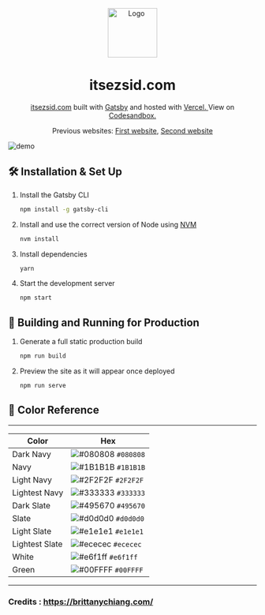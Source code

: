 <div align="center">
  <img alt="Logo" src="https://raw.githubusercontent.com/itsezsid/website/main/src/images/favicon/safari-pinned-tab.svg" width="100" />
</div>
<h1 align="center">
  itsezsid.com
</h1>
<p align="center">
  <a href="https://itsezsid.com" target="_blank">itsezsid.com</a> built with <a href="https://www.gatsbyjs.org/" target="_blank">Gatsby</a> and hosted with <a href="https://www.vercel.com/" target="_blank">Vercel. </a> View on <a href="https://codesandbox.io/s/github/itsezsid/website" target="_blank"> Codesandbox.</a>
</p>
<p align="center">
  Previous websites:
  <a href="https://github.com/itsezsid/itsezsid-old-website" target="_blank">First website</a>,
  <a href="https://github.com/itsezsid/itsezsid" target="_blank">Second website</a>
</p>


![demo](https://raw.githubusercontent.com/itsezsid/website/main/static/og.png)


## 🛠 Installation & Set Up

1. Install the Gatsby CLI

   ```sh
   npm install -g gatsby-cli
   ```

2. Install and use the correct version of Node using [NVM](https://github.com/nvm-sh/nvm)

   ```sh
   nvm install
   ```

3. Install dependencies

   ```sh
   yarn
   ```

4. Start the development server

   ```sh
   npm start
   ```
## 🚀 Building and Running for Production

1. Generate a full static production build

   ```sh
   npm run build
   ```

1. Preview the site as it will appear once deployed

   ```sh
   npm run serve
   ```

## 🎨 Color Reference
_ _ _ _ _ _ _ _ _ _ _ _ _ _ _ _ _ _ _ _ _ _ _ _ _ _ _ _ _ _ _ _ _ _ _ _ _ _ _ _ _ _ _ _
| Color          | Hex                                                                |
| -------------- | ------------------------------------------------------------------ |
| Dark Navy      | ![#080808](https://via.placeholder.com/10/080808?text=+) `#080808` |
| Navy           | ![#1B1B1B](https://via.placeholder.com/10/1B1B1B?text=+) `#1B1B1B` |
| Light Navy     | ![#2F2F2F](https://via.placeholder.com/10/2F2F2F?text=+) `#2F2F2F` |
| Lightest Navy  | ![#333333](https://via.placeholder.com/10/333333?text=+) `#333333` |
| Dark Slate     | ![#495670](https://via.placeholder.com/10/495670?text=+) `#495670` |
| Slate          | ![#d0d0d0](https://via.placeholder.com/10/d0d0d0?text=+) `#d0d0d0` |
| Light Slate    | ![#e1e1e1](https://via.placeholder.com/10/e1e1e1?text=+) `#e1e1e1` |
| Lightest Slate | ![#ececec](https://via.placeholder.com/10/ececec?text=+) `#ececec` |
| White          | ![#e6f1ff](https://via.placeholder.com/10/e6f1ff?text=+) `#e6f1ff` |
| Green          | ![#00FFFF](https://via.placeholder.com/10/00FFFF?text=+) `#00FFFF` |
- - - - - - - - - - - - - - - - - - - - - - - - - - - - - - - - - - - - - - - - - - - - 

### Credits : https://brittanychiang.com/
